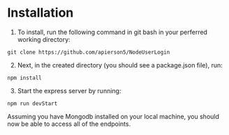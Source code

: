 # Installation

1. To install, run the following command in git bash in your perferred working directory:

`git clone https://github.com/apierson5/NodeUserLogin`

2. Next, in the created directory (you should see a package.json file), run:

`npm install`

3. Start the express server by running:

`npm run devStart`

Assuming you have Mongodb installed on your local machine, you should now be able to access all of the endpoints.
